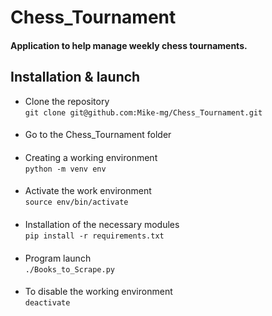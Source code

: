 # Chess_Tournament
####
#### Application to help manage weekly chess tournaments.
## Installation & launch
- Clone the repository  
`git clone git@github.com:Mike-mg/Chess_Tournament.git`
####
- Go to the Chess_Tournament folder
####
- Creating a working environment  
`python -m venv env`
####
- Activate the work environment  
`source env/bin/activate`
####
- Installation of the necessary modules  
`pip install -r requirements.txt`
####
- Program launch  
`./Books_to_Scrape.py`
####
- To disable the working environment  
`deactivate`
